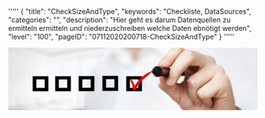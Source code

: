 '''''
{
"title": "CheckSizeAndType",
"keywords": "Checkliste, DataSources",
"categories": "",
"description": "Hier geht es darum Datenquellen zu ermitteln  ermitteln und niederzuschreiben welche Daten ebnötigt werden",
"level": "100",
"pageID": "07112020200718-CheckSizeAndType"
}
'''''


![BannerChecklist](./../imgs/2020-11-19-08-20-02.png)